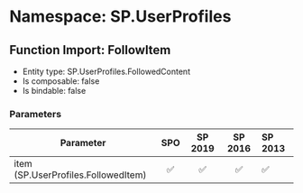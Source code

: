 # Namespace: SP.UserProfiles

## Function Import: FollowItem

- Entity type: SP.UserProfiles.FollowedContent
- Is composable: false
- Is bindable: false

### Parameters

Parameter | SPO | SP 2019 | SP 2016 | SP 2013
----------|:---:|:-------:|:-------:|:-------
item (SP.UserProfiles.FollowedItem) | ✅ | ✅ | ✅ | ✅
